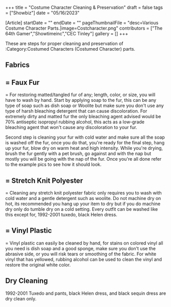 +++
title = "Costume Character Cleaning & Preservation"
draft = false
tags = ["Showbiz"]
date = "05/16/2023"

[Article]
startDate = ""
endDate = ""
pageThumbnailFile = "desc=Various Costume Character Parts.|image=Costcharacter.png"
contributors = ["The 64th Gamer","Showtimeinc","CEC Tinley"]
gallery = []
+++


These are steps for proper cleaning and preservation of :Category:Costumed Characters (Costumed Character) parts.

<h2> Fabrics </h2>

<h2>= Faux Fur </h2>=
For restoring matted/tangled fur of any; length, color, or size, you will have to wash by hand. Start by applying soap to the fur, this can be any type of soap such as dish soap or Woolite but make sure you don't use any type of harsh bleaching detergent that can cause discoloration. For extremely dirty and matted fur the only bleaching agent advised would be 70% antiseptic isopropyl rubbing alcohol, this acts as a low-grade bleaching agent that won't cause any discoloration to your fur. 

Second step is cleaning your fur with cold water and make sure all the soap is washed off the fur, once you do that, you're ready for the final step, hang up your fur, blow dry on warm heat and high intensity. While you're drying, brush the fur gently with a pet brush, go against and with the nap but mostly you will be going with the nap of the fur. Once you're all done refer to the example pics to see how it should look.


<h2>= Stretch Knit Polyester </h2>=
Cleaning any stretch knit polyester fabric only requires you to wash with cold water and a gentle detergent such as woolite. Do not machine dry on hot, its recommended you hang up your item to dry but if you do machine dry only do tumble dry on a cold setting. Every outfit can be washed like this except for, 1992-2001 tuxedo, black Helen dress. 

<h2>= Vinyl Plastic </h2>=
Vinyl plastic can easily be cleaned by hand, for stains on colored vinyl all you need is dish soap and a good sponge, make sure you don't use the abrasive side, or you will risk tears or smoothing of the fabric. For white vinyl that has yellowed, rubbing alcohol can be used to clean the vinyl and restore the original white color.
<h2> Dry Cleaning </h2>
1992-2001 Tuxedo and pants, black Helen dress, and black sequin dress are dry clean only.